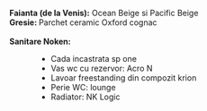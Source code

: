 <strong>Faianta (de la Venis):</strong> Ocean Beige si Pacific Beige<br/>
<strong>Gresie: </strong> Parchet ceramic Oxford cognac<br/>
<br/>
<strong>Sanitare Noken:</strong>
<br/>
<ul>
    <li style="margin-left: 50px">Cada incastrata sp one</li>
    <li style="margin-left: 50px">Vas wc cu rezervor: Acro N</li>
    <li style="margin-left: 50px">Lavoar freestanding din compozit krion</li>
    <li style="margin-left: 50px">Perie WC: lounge </li>
    <li style="margin-left: 50px">Radiator: NK Logic</li>
</ul> 